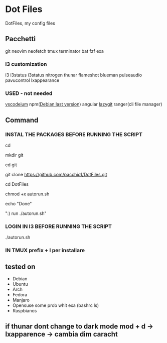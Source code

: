 # Dot Files

DotFiles, my config files

## Pacchetti

git neovim neofetch tmux terminator bat fzf exa

### I3 customization

i3 i3status i3status nitrogen thunar flameshot blueman pulseaudio pavucontrol lxappearance

### USED - not needed

[vscodeium](https://vscodium.com/) npm([Debian last version](https://deb.nodesource.com/)) angular [lazygit](https://github.com/jesseduffield/lazygit) ranger(cli file manager)

## Command

### INSTAL THE PACKAGES BEFORE RUNNING THE SCRIPT

cd

mkdir git

cd git

git clone <https://github.com/pacchio1/DotFiles.git>

cd DotFiles

chmod +x autorun.sh

echo "Done"

":) run ./autorun.sh"

### LOGIN IN I3 BEFORE RUNNING THE SCRIPT

./autorun.sh

### IN TMUX prefix + I per installare

## tested on

- Debian
- Ubuntu
- Arch
- Fedora
- Manjaro
- Opensuse some prob whit exa (bashrc ls)
- Raspbianos

## if thunar dont change to dark mode mod + d -> lxapparence -> cambia dim caracht
